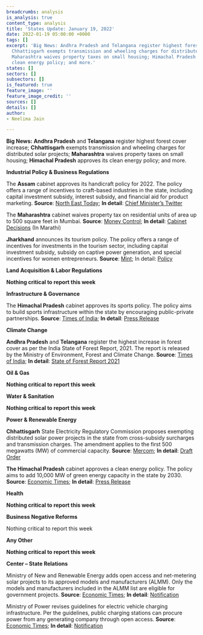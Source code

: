 ```yaml
---
breadcrumbs: analysis
is_analysis: true
content_type: analysis
title: 'States Update: January 19, 2022'
date: 2022-01-19 05:00:00 +0000
tags: []
excerpt: 'Big News: Andhra Pradesh and Telangana register highest forest cover increase;
  Chhattisgarh exempts transmission and wheeling charges for distributed solar projects;
  Maharashtra waives property taxes on small housing; Himachal Pradesh approves its
  clean energy policy; and more.'
states: []
sectors: []
subsectors: []
is_featured: true
feature_image: ''
feature_image_credit: ''
sources: []
details: []
author:
- Neelima Jain

---
```

**Big News:** **Andhra Pradesh** and **Telangana** register highest forest cover increase; **Chhattisgarh** exempts transmission and wheeling charges for distributed solar projects; **Maharashtra** waives property taxes on small housing; **Himachal Pradesh** approves its clean energy policy; and more.

**Industrial Policy & Business Regulations**

The **Assam** cabinet approves its handicraft policy for 2022. The policy offers a range of incentives to craft-based industries in the state, including capital investment subsidy, interest subsidy, and financial aid for product marketing. **Source**: [North East Today](https://www.northeasttoday.in/2022/01/12/assam-government-approves-handicraft-policy-2022-check-out-key-decisions/?__cf_chl_f_tk=hZX5oINXJcMfrS4i7kvQ8fltOYr57Q5a0.ZeqxEJgpE-1642349995-0-gaNycGzNCRE); **In detail**: [Chief Minister’s Twitter](https://twitter.com/himantabiswa/status/1481221548874735619)

The **Maharashtra** cabinet waives property tax on residential units of area up to 500 square feet in Mumbai. **Source**: [Money Control](https://www.moneycontrol.com/news/business/real-estate/maharashtra-cabinet-approves-property-tax-waiver-for-homes-upto-500-sq-ft-in-mumbai-7929791.html); **In detail**: [Cabinet Decisions](https://www.maharashtra.gov.in/Site/upload/CabinetDecision/English/12-01-2022%20Cabinet%20Decision%20(Meeting%20No.96).pdf) (In Marathi)

**Jharkhand** announces its tourism policy. The policy offers a range of incentives for investments in the tourism sector, including capital investment subsidy, subsidy on captive power generation, and special incentives for women entrepreneurs. **Source**: [Mint](https://www.livemint.com/news/india/jharkhand-fiscal-incentives-announced-for-investing-upto-rs10-cr-in-tourism-11641732898536.html); In detail: [Policy](https://tourism.jharkhand.gov.in/Application/uploadDocuments/download/Document20210203_155213.pdf)

**Land Acquisition & Labor Regulations**

**Nothing critical to report this week**

**Infrastructure & Governance**

The **Himachal Pradesh** cabinet approves its sports policy. The policy aims to build sports infrastructure within the state by encouraging public-private partnerships. **Source**: [Times of India](https://timesofindia.indiatimes.com/city/shimla/hp-revises-sports-policy-after-21-yrs-proposes-council/articleshow/88939880.cms); **In detail**: [Press Release](http://himachalpr.gov.in/OnePressRelease.aspx?Language=1&ID=24998)

**Climate Change**

**Andhra Pradesh** and **Telangana** register the highest increase in forest cover as per the India State of Forest Report, 2021. The report is released by the Ministry of Environment, Forest and Climate Change. **Source**: [Times of India](https://timesofindia.indiatimes.com/city/hyderabad/andhra-pradesh-and-telangana-top-in-increasing-forest-cover/articleshow/88878445.cms); **In detail**: [State of Forest Report 2021](https://fsi.nic.in/forest-report-2021-details)

**Oil & Gas**

**Nothing critical to report this week**

**Water & Sanitation**

**Nothing critical to report this week**

**Power & Renewable Energy**

**Chhattisgarh** State Electricity Regulatory Commission proposes exempting distributed solar power projects in the state from cross-subsidy surcharges and transmission charges. The amendment applies to the first 500 megawatts (MW) of commercial capacity. **Source**: [Mercom](https://mercomindia.com/no-transmission-wheeling-charges-distributed-solar/); **In detail**: [Draft Order](https://cserc.gov.in/upload/upload_news/14-01-2022_1642161892.pdf)

**The Himachal Pradesh** cabinet approves a clean energy policy. The policy aims to add 10,000 MW of green energy capacity in the state by 2030. **Source**: [Economic Times](https://energy.economictimes.indiatimes.com/news/renewable/himachal-pradesh-cabinet-approves-new-energy-policy-2021/88908674); **In detail**: [Press Release](http://himachalpr.gov.in/PressReleaseByYear.aspx?Language=1&ID=25000&Type=2&Date=14/01/2022)

**Health**

**Nothing critical to report this week**

**Business Negative Reforms**

Nothing critical to report this week

**Any Other**

**Nothing critical to report this week**

**Center – State Relations**

Ministry of New and Renewable Energy adds open access and net-metering solar projects to its approved models and manufacturers (ALMM). Only the models and manufacturers included in the ALMM list are eligible for government projects. **Source**: [Economic Times](https://energy.economictimes.indiatimes.com/news/renewable/mnre-amends-almm-order-to-include-open-access-net-metering-projects/88902454); **In detail**: [Notification](https://mnre.gov.in/img/documents/uploads/file_f-1642076985274.pdf)

Ministry of Power revises guidelines for electric vehicle charging infrastructure. Per the guidelines, public charging stations can procure power from any generating company through open access. **Source**: [Economic Times](https://energy.economictimes.indiatimes.com/news/power/govt-land-to-private-agencies-for-setting-up-ev-public-charging-stations-through-bidding/88926472); **In detail**: [Notification](https://powermin.gov.in/sites/default/files/webform/notices/Final_Consolidated_EVCI_Guidelines_January_2022_with_ANNEXURES.pdf)